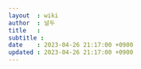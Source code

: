 ```yaml
---
layout  : wiki
author  : 널두
title   : 
subtitle : 
date    : 2023-04-26 21:17:00 +0900
updated : 2023-04-26 21:17:00 +0900
---
```


## 
